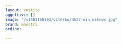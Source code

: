 ```yaml
---
layout: vestito
aggettivi: []
image: "/v1583168193/viterbo/4627-min_usknwx.jpg"
brand: maestri
ordine: 

---
```

